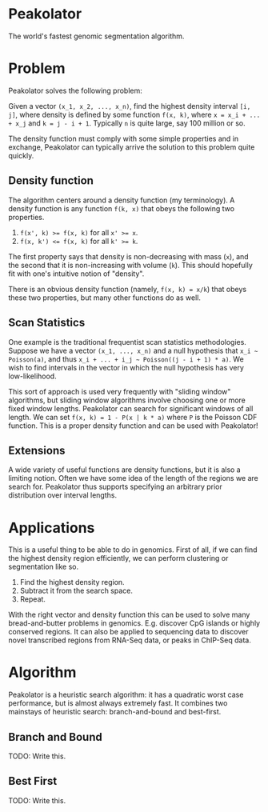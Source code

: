 
# Peakolator

The world's fastest genomic segmentation algorithm.


# Problem

Peakolator solves the following problem:

Given a vector `(x_1, x_2, ..., x_n)`, find the highest density interval `[i,
j]`, where density is defined by some function `f(x, k)`, where `x = x_i + ... +
x_j` and `k = j - i + 1`. Typically `n` is quite large, say 100 million or so.

The density function must comply with some simple properties and in exchange,
Peakolator can typically arrive the solution to this problem quite quickly.


## Density function

The algorithm centers around a density function (my terminology). A density
function is any function `f(k, x)` that obeys the following two properties.
1. `f(x', k) >= f(x, k)` for all `x' >= x`.
2. `f(x, k') <= f(x, k)` for all `k' >= k`.

The first property says that density is non-decreasing with mass (`x`), and the
second that it is non-increasing with volume (`k`). This should hopefully fit
with one's intuitive notion of "density".

There is an obvious density function (namely, `f(x, k) = x/k`) that obeys these
two properties, but many other functions do as well.


## Scan Statistics

One example is the traditional frequentist scan statistics methodologies.
Suppose we have a vector `(x_1, ..., x_n)` and a null hypothesis that `x_i ~
Poisson(a)`, and thus `x_i + ... + i_j ~ Poisson((j - i + 1) * a)`. We wish to
find intervals in the vector in which the null hypothesis has very
low-likelihood.

This sort of approach is used very frequently with "sliding window" algorithms,
but sliding window algorithms involve choosing one or more fixed window lengths.
Peakolator can search for significant windows of all length.  We can set `f(x,
k) = 1 - P(x | k * a)` where `P` is the Poisson CDF function.  This is a proper
density function and can be used with Peakolator!


## Extensions

A wide variety of useful functions are density functions, but it is also a
limiting notion. Often we have some idea of the length of the regions we are
search for. Peakolator thus supports specifying an arbitrary prior distribution
over interval lengths.


# Applications

This is a useful thing to be able to do in genomics. First of all, if we can
find the highest density region efficiently, we can perform clustering or
segmentation like so.

1. Find the highest density region.
2. Subtract it from the search space.
3. Repeat.

With the right vector and density function this can be used to solve many
bread-and-butter problems in genomics. E.g. discover CpG islands or highly
conserved regions. It can also be applied to sequencing data to discover novel
transcribed regions from RNA-Seq data, or peaks in ChIP-Seq data.


# Algorithm

Peakolator is a heuristic search algorithm: it has a quadratic worst case
performance, but is almost always extremely fast. It combines two mainstays of
heuristic search: branch-and-bound and best-first.

## Branch and Bound

TODO: Write this.

## Best First

TODO: Write this.


